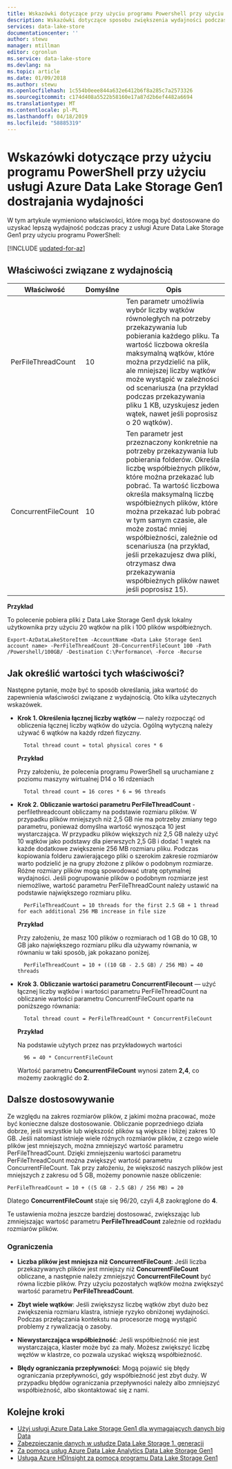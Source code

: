 ```yaml
---
title: Wskazówki dotyczące przy użyciu programu Powershell przy użyciu usługi Azure Data Lake Storage Gen1 dostrajania wydajności | Dokumentacja firmy Microsoft
description: Wskazówki dotyczące sposobu zwiększenia wydajności podczas korzystania z programu Azure PowerShell z usługą Azure Data Lake Storage Gen1
services: data-lake-store
documentationcenter: ''
author: stewu
manager: mtillman
editor: cgronlun
ms.service: data-lake-store
ms.devlang: na
ms.topic: article
ms.date: 01/09/2018
ms.author: stewu
ms.openlocfilehash: 1c554b0eee844a632e6412b6f8a285c7a2573326
ms.sourcegitcommit: c174d408a5522b58160e17a87d2b6ef4482a6694
ms.translationtype: MT
ms.contentlocale: pl-PL
ms.lasthandoff: 04/18/2019
ms.locfileid: "58885319"
---
```

# <a name="performance-tuning-guidance-for-using-powershell-with-azure-data-lake-storage-gen1"></a>Wskazówki dotyczące przy użyciu programu PowerShell przy użyciu usługi Azure Data Lake Storage Gen1 dostrajania wydajności

W tym artykule wymieniono właściwości, które mogą być dostosowane do uzyskać lepszą wydajność podczas pracy z usługi Azure Data Lake Storage Gen1 przy użyciu programu PowerShell:

[!INCLUDE [updated-for-az](../../includes/updated-for-az.md)]

## <a name="performance-related-properties"></a>Właściwości związane z wydajnością

| Właściwość            | Domyślne | Opis |
|---------------------|---------|-------------|
| PerFileThreadCount  | 10      | Ten parametr umożliwia wybór liczby wątków równoległych na potrzeby przekazywania lub pobierania każdego pliku. Ta wartość liczbowa określa maksymalną wątków, które można przydzielić na plik, ale mniejszej liczby wątków może wystąpić w zależności od scenariusza (na przykład podczas przekazywania pliku 1 KB, uzyskujesz jeden wątek, nawet jeśli poprosisz o 20 wątków).  |
| ConcurrentFileCount | 10      | Ten parametr jest przeznaczony konkretnie na potrzeby przekazywania lub pobierania folderów. Określa liczbę współbieżnych plików, które można przekazać lub pobrać. Ta wartość liczbowa określa maksymalną liczbę współbieżnych plików, które można przekazać lub pobrać w tym samym czasie, ale może zostać mniej współbieżności, zależnie od scenariusza (na przykład, jeśli przekazujesz dwa pliki, otrzymasz dwa przekazywania współbieżnych plików nawet jeśli poprosisz 15). |

**Przykład**

To polecenie pobiera pliki z Data Lake Storage Gen1 dysk lokalny użytkownika przy użyciu 20 wątków na plik i 100 plików współbieżnych.

    Export-AzDataLakeStoreItem -AccountName <Data Lake Storage Gen1 account name> -PerFileThreadCount 20-ConcurrentFileCount 100 -Path /Powershell/100GB/ -Destination C:\Performance\ -Force -Recurse

## <a name="how-do-i-determine-the-value-for-these-properties"></a>Jak określić wartości tych właściwości?

Następne pytanie, może być to sposób określania, jaka wartość do zapewnienia właściwości związane z wydajnością. Oto kilka użytecznych wskazówek.

* **Krok 1. Określenia łącznej liczby wątków** — należy rozpocząć od obliczenia łącznej liczby wątków do użycia. Ogólną wytyczną należy używać 6 wątków na każdy rdzeń fizyczny.

        Total thread count = total physical cores * 6

    **Przykład**

    Przy założeniu, że polecenia programu PowerShell są uruchamiane z poziomu maszyny wirtualnej D14 o 16 rdzeniach

        Total thread count = 16 cores * 6 = 96 threads


* **Krok 2. Obliczanie wartości parametru PerFileThreadCount** -perfilethreadcount obliczamy na podstawie rozmiaru plików. W przypadku plików mniejszych niż 2,5 GB nie ma potrzeby zmiany tego parametru, ponieważ domyślna wartość wynosząca 10 jest wystarczająca. W przypadku plików większych niż 2,5 GB należy użyć 10 wątków jako podstawy dla pierwszych 2,5 GB i dodać 1 wątek na każde dodatkowe zwiększenie 256 MB rozmiaru pliku. Podczas kopiowania folderu zawierającego pliki o szerokim zakresie rozmiarów warto podzielić je na grupy złożone z plików o podobnym rozmiarze. Różne rozmiary plików mogą spowodować utratę optymalnej wydajności. Jeśli pogrupowanie plików o podobnym rozmiarze jest niemożliwe, wartość parametru PerFileThreadCount należy ustawić na podstawie największego rozmiaru pliku.

        PerFileThreadCount = 10 threads for the first 2.5 GB + 1 thread for each additional 256 MB increase in file size

    **Przykład**

    Przy założeniu, że masz 100 plików o rozmiarach od 1 GB do 10 GB, 10 GB jako największego rozmiaru pliku dla używamy równania, w równaniu w taki sposób, jak pokazano poniżej.

        PerFileThreadCount = 10 + ((10 GB - 2.5 GB) / 256 MB) = 40 threads

* **Krok 3. Obliczanie wartości parametru ConcurrentFilecount** — użyć łącznej liczby wątków i wartości parametru PerFileThreadCount na obliczanie wartości parametru ConcurrentFileCount oparte na poniższego równania:

        Total thread count = PerFileThreadCount * ConcurrentFileCount

    **Przykład**

    Na podstawie użytych przez nas przykładowych wartości

        96 = 40 * ConcurrentFileCount

    Wartość parametru **ConcurrentFileCount** wynosi zatem **2,4**, co możemy zaokrąglić do **2**.

## <a name="further-tuning"></a>Dalsze dostosowywanie

Ze względu na zakres rozmiarów plików, z jakimi można pracować, może być konieczne dalsze dostosowanie. Obliczanie poprzedniego działa dobrze, jeśli wszystkie lub większość plików są większe i bliżej zakres 10 GB. Jeśli natomiast istnieje wiele różnych rozmiarów plików, z czego wiele plików jest mniejszych, można zmniejszyć wartość parametru PerFileThreadCount. Dzięki zmniejszeniu wartości parametru PerFileThreadCount można zwiększyć wartość parametru ConcurrentFileCount. Tak przy założeniu, że większość naszych plików jest mniejszych z zakresu od 5 GB, możemy ponownie nasze obliczenie:

    PerFileThreadCount = 10 + ((5 GB - 2.5 GB) / 256 MB) = 20

Dlatego **ConcurrentFileCount** staje się 96/20, czyli 4,8 zaokrąglone do **4**.

Te ustawienia można jeszcze bardziej dostosować, zwiększając lub zmniejszając wartość parametru **PerFileThreadCount** zależnie od rozkładu rozmiarów plików.

### <a name="limitation"></a>Ograniczenia

* **Liczba plików jest mniejsza niż ConcurrentFileCount**: Jeśli liczba przekazywanych plików jest mniejszy niż **ConcurrentFileCount** obliczane, a następnie należy zmniejszyć **ConcurrentFileCount** być równa liczbie plików. Przy użyciu pozostałych wątków można zwiększyć wartość parametru **PerFileThreadCount**.

* **Zbyt wiele wątków**: Jeśli zwiększysz liczbę wątków zbyt dużo bez zwiększenia rozmiaru klastra, istnieje ryzyko obniżonej wydajności. Podczas przełączania kontekstu na procesorze mogą wystąpić problemy z rywalizacją o zasoby.

* **Niewystarczająca współbieżność**: Jeśli współbieżność nie jest wystarczająca, klaster może być za mały. Możesz zwiększyć liczbę węzłów w klastrze, co pozwala uzyskać większą współbieżność.

* **Błędy ograniczania przepływności**: Mogą pojawić się błędy ograniczania przepływności, gdy współbieżność jest zbyt duży. W przypadku błędów ograniczania przepływności należy albo zmniejszyć współbieżność, albo skontaktować się z nami.

## <a name="next-steps"></a>Kolejne kroki
* [Użyj usługi Azure Data Lake Storage Gen1 dla wymagających danych big Data](data-lake-store-data-scenarios.md) 
* [Zabezpieczanie danych w usłudze Data Lake Storage 1. generacji](data-lake-store-secure-data.md)
* [Za pomocą usług Azure Data Lake Analytics Data Lake Storage Gen1](../data-lake-analytics/data-lake-analytics-get-started-portal.md)
* [Usługa Azure HDInsight za pomocą programu Data Lake Storage Gen1](data-lake-store-hdinsight-hadoop-use-portal.md)

